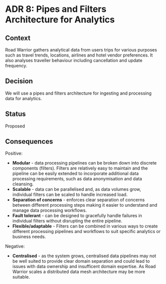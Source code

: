 # ADR 8: Pipes and Filters Architecture for Analytics 

## Context

Road Warrior gathers analytical data from users trips for various purposes such as travel trends, locations, airlines and hotel vendor preferences. It also analyses traveller behaviour including cancellation and update frequency.

## Decision

We will use a pipes and filters architecture for ingesting and processing data for analytics.

## Status

Proposed

## Consequences

Positive:

* **Modular** - data processing pipelines can be broken down into discrete components (filters). Filters are relatively easy to maintain and the pipeline can be easily extended to incorporate additional data processing requirements, such as data anonymisation and data cleansing. 
* **Scalable** - data can be parallelised and, as data volumes grow, individual filters can be scaled to handle increased load.
* **Separation of concerns** - enforces clear separation of concerns between different processing steps making it easier to understand and manage data processing workflows.
* **Fault tolerant** - can be designed to gracefully handle failures in individual filters without disrupting the entire pipeline. 
* **Flexible/adaptable** - Filters can be combined in various ways to create different processing pipelines and workflows to suit specific analytics or business needs. 

Negative:

* **Centralised** - as the system grows, centralised data pipelines may not be well suited to provide clear domain separation and could lead to issues with data ownership and insufficent domain expertise. As Road Warrior scales a distributed data mesh architecture may be more suitable. 
